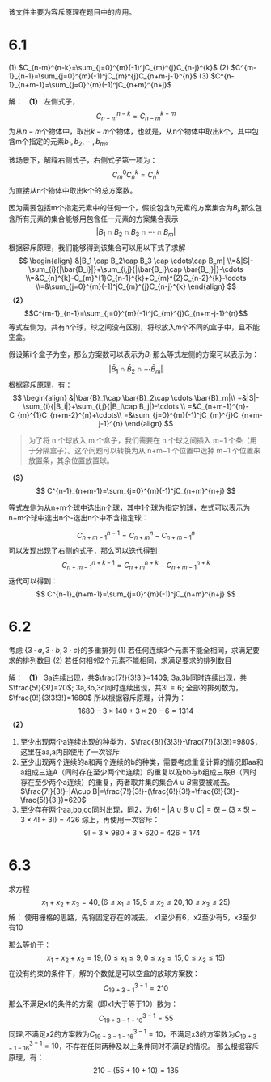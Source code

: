 该文件主要为容斥原理在题目中的应用。
# 6.1
(1) $C_{n-m}^{n-k}=\sum_{j=0}^{m}(-1)^jC_{m}^{j}C_{n-j}^{k}$
(2) $C^{m-1}_{n-1}=\sum_{j=0}^{m}(-1)^jC_{m}^{j}C_{n+m-j-1}^{n}$
(3) $C^{n-1}_{n+m-1}=\sum_{j=0}^{m}(-1)^jC_{n+m}^{n+j}$

解：
**（1）**
左侧式子，$$C_{n-m}^{n-k}=C_{n-m}^{k-m}$$
为从$n-m$个物体中，取出$k-m$个物体，也就是，从n个物体中取出k个，其中包含m个指定的元素$b_1,b_2,\cdots,b_m$。

该场景下，解释右侧式子，右侧式子第一项为：
$$
C_{m}^{0}C_{n}^{k}=C_{n}^{k}
$$
为直接从n个物体中取出k个的总方案数。

因为需要包括m个指定元素中的任何一个，假设包含$b_i$元素的方案集合为$B_i$,那么包含所有元素的集合能够用包含任一元素的方案集合表示
$$
|B_1 \cap B_2\cap B_3 \cap \cdots\cap B_m|
$$
根据容斥原理，我们能够得到该集合可以用以下式子求解
$$
\begin{align}
&|B_1 \cap B_2\cap B_3 \cap \cdots\cap B_m|
\\=&|S|-\sum_{i}{|\bar{B_i}|}+\sum_{i,j}{|\bar{B_i}\cap \bar{B_j}|}-\cdots
\\=&C_{n}^{k}-C_{m}^{1}C_{n-1}^{k}+C_{m}^{2}C_{n-2}^{k}-\cdots
\\=&\sum_{j=0}^{m}(-1)^jC_{m}^{j}C_{n-j}^{k} 
\end{align}
$$
**（2）**
$$C^{m-1}_{n-1}=\sum_{j=0}^{m}(-1)^jC_{m}^{j}C_{n+m-j-1}^{n}$$
等式左侧为，共有n个球，球之间没有区别，将球放入m个不同的盒子中，且不能空盒。

假设第i个盒子为空，那么方案数可以表示为$B_i$
那么等式左侧的方案可以表示为：
$$
|\bar{B}_1\cap \bar{B}_2\cap \cdots \bar{B}_m|
$$
根据容斥原理，有：
$$
\begin{align}
&|\bar{B}_1\cap \bar{B}_2\cap \cdots \bar{B}_m|\\
=&|S|-\sum_{i}{|B_i|}+\sum_{i,j}{|B_i\cap B_j|}-\cdots \\
=&C_{n+m-1}^{n}-C_{m}^{1}C_{n+m-2}^{n}+\cdots\\
=&\sum_{j=0}^{m}(-1)^jC_{m}^{j}C_{n+m-j-1}^{n}
\end{align}
$$

> 为了将 n 个球放入 m 个盒子，我们需要在 n 个球之间插入 m−1 个条（用于分隔盒子）。这个问题可以转换为从 n+m−1 个位置中选择 m−1 个位置来放置条，其余位置放置球。

**（3）**
$$
C^{n-1}_{n+m-1}=\sum_{j=0}^{m}(-1)^jC_{n+m}^{n+j}
$$

等式左侧为从n+m个球中选出n个球，其中1个球为指定的球，左式可以表示为n+m个球中选出n个-选出n个中不含指定球：

$$
C^{n-1}_{n+m-1}=C^{n}_{n+m}-C_{n+m-1}^{n}
$$
可以发现出现了右侧的式子，那么可以迭代得到
$$
C_{n+m-1}^{n+k-1}=C_{n+m}^{n+k}-C_{n+m-1}^{n+k}
$$
迭代可以得到：
$$
C^{n-1}_{n+m-1}=\sum_{j=0}^{m}(-1)^jC_{n+m}^{n+j}
$$

# 6.2 
考虑 $\{3\cdot a, 3\cdot b,3\cdot c\}$的多重排列
(1) 若任何连续3个元素不能全相同，求满足要求的排列数目
(2) 若任何相邻2个元素不能相同，求满足要求的排列数目

解：
**（1）**
3a连续出现，共$\frac{7!}{3!3!}=140$;
3a,3b同时连续出现，共$\frac{5!}{3!}=20$;
3a,3b,3c同时连续出现，共$3!=6$;
全部的排列数为，$\frac{9!}{3!3!3!}=1680$
所以根据容斥原理，计算为：
$$1680-3\times 140+3\times 20 -6=1314$$
**（2）**
1. 至少出现两个a连续出现的种类为，$\frac{8!}{3!3!}-\frac{7!}{3!3!}=980$，这里在aa,a内部使用了一次容斥
2. 至少出现两个连续的a和两个连续的b的种类，需要考虑重复计算的情况即aa和a组成三连A（同时存在至少两个b连续）的重复以及bb与b组成三联B（同时存在至少两个a连续）的重复，两者取并集的集合$A\cup B$需要被减去。$\frac{7!}{3!}-|A\cup B|=\frac{7!}{3!}-(\frac{6!}{3!}+\frac{6!}{3!}-\frac{5!}{3!})=620$
3. 至少存在两个aa,bb,cc同时出现，同2，为$6!-|A\cup B\cup C|=6!-(3\times 5! -3\times 4! +3!)=426$
综上，再使用一次容斥：
$$
9!-3\times 980+3\times 620-426=174
$$


# 6.3
求方程
$$
x_1+x_2+x_3=40 , (6\le x_1\le 15, 5\le x_2\le 20, 10\le x_3 \le 25 )
$$
解：
使用栅格的思路，先将固定存在的减去。
x1至少有6，x2至少有5，x3至少有10

那么等价于：
$$
x_1+x_2+x_3=19, (0\le x_1\le 9, 0\le x_2\le 15, 0\le x_3 \le 15 )
$$
在没有约束的条件下，解的个数就是可以空盒的放球方案数：
$$C_{19+3-1}^{3-1}=210$$
那么不满足x1的条件的方案（即x1大于等于10）数为：
$$
C_{19+3-1-10}^{3-1}=55
$$
同理,不满足x2的方案数为$C_{19+3-1-16}^{3-1}=10$，不满足x3的方案数为$C_{19+3-1-16}^{3-1}=10$，不存在任何两种及以上条件同时不满足的情况。
那么根据容斥原理，有：
$$
210-(55+10+10)=135
$$
